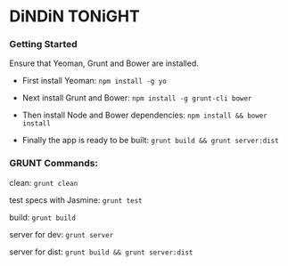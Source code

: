 # DiNDiN TONiGHT

### Getting Started
Ensure that Yeoman, Grunt and Bower are installed.

* First install Yeoman:
    `npm install -g yo`

* Next install Grunt and Bower:
    `npm install -g grunt-cli bower`

* Then install Node and Bower dependencies:
    `npm install && bower install`

* Finally the app is ready to be built:
    `grunt build && grunt server:dist`

### GRUNT Commands:
clean:
    `grunt clean`

test specs with Jasmine:
    `grunt test`

build:
    `grunt build`

server for dev:
    `grunt server`

server for dist:
    `grunt build && grunt server:dist`
